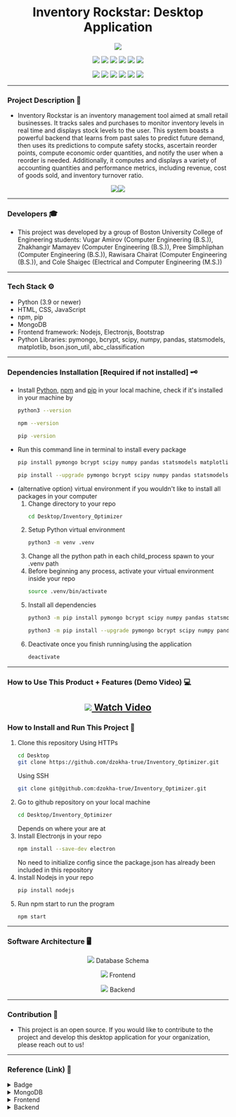 <h1 align="center"> Inventory Rockstar: Desktop Application </h1>
<p align="center">
<img src="src/source/public/images/minilogo.png"></img>
</p>

<p align="center">
<img src="https://img.shields.io/badge/Python-FFD43B?style=for-the-badge&logo=python&logoColor=blue"></img> <img src="https://img.shields.io/badge/HTML5-E34F26?style=for-the-badge&logo=html5&logoColor=white"/></img> <img src="https://img.shields.io/badge/CSS3-1572B6?style=for-the-badge&logo=css3&logoColor=white"></img> <img src="https://img.shields.io/badge/JavaScript-323330?style=for-the-badge&logo=javascript&logoColor=F7DF1E"></img> <img src="https://img.shields.io/badge/MongoDB-4EA94B?style=for-the-badge&logo=mongodb&logoColor=white"></img> <img src="https://img.shields.io/badge/Bootstrap-563D7C?style=for-the-badge&logo=bootstrap&logoColor=white"></img> 
</p><p align="center">
<img src="https://img.shields.io/badge/Electron-2B2E3A?style=for-the-badge&logo=electron&logoColor=9FEAF9"></img>
<img src="https://img.shields.io/badge/Node%20js-339933?style=for-the-badge&logo=nodedotjs&logoColor=white"></img>
<img src="https://img.shields.io/badge/npm-CB3837?style=for-the-badge&logo=npm&logoColor=white"></img> <img src="https://img.shields.io/badge/Numpy-777BB4?style=for-the-badge&logo=numpy&logoColor=white"></img> <img src="https://img.shields.io/badge/Pandas-2C2D72?style=for-the-badge&logo=pandas&logoColor=white"></img> <img src="https://img.shields.io/badge/SciPy-654FF0?style=for-the-badge&logo=SciPy&logoColor=white"></img>
</p>

---
### Project Description 📌
- Inventory Rockstar is an inventory management tool aimed at small retail businesses. It tracks sales and purchases to monitor inventory levels in real time and displays stock levels to the user. This system boasts a powerful backend that learns from past sales to predict future demand, then uses its predictions to compute safety stocks, ascertain reorder points, compute economic order quantities, and notify the user when a reorder is needed. Additionally, it computes and displays a variety of accounting quantities and performance metrics, including revenue, cost of goods sold, and inventory turnover ratio.
<p align="center">
<img src="src/source/public/images/Sales.png"></img><img src="src/source/public/images/Dashboard.png"></img>
</p>

---
### Developers 🎓
- This project was developed by a group of Boston University College of Engineering students: Vugar Amirov (Computer Engineering (B.S.)), Zhakhangir Mamayev (Computer Engineering (B.S.)), Pree Simphliphan (Computer Engineering (B.S.)), Rawisara Chairat (Computer Engineering (B.S.)), and Cole Shaigec (Electrical and Computer Engineering (M.S.))
---
### Tech Stack ⚙️
- Python (3.9 or newer)
- HTML, CSS, JavaScript
- npm, pip
- MongoDB
- Frontend framework: Nodejs, Electronjs, Bootstrap 
- Python Libraries: pymongo, bcrypt, scipy, numpy, pandas, statsmodels, matplotlib, bson.json_util, abc_classification 
---
### Dependencies Installation [Required if not installed] 🗝️
- Install [Python](https://www.python.org/downloads/), [npm](https://docs.npmjs.com/downloading-and-installing-node-js-and-npm) and [pip](https://pip.pypa.io/en/stable/installation/) in your local machine, check if it's installed in your machine by
   ```bash
   python3 --version
   ```
   ```bash
   npm --version
   ```
   ```bash
   pip -version
   ```
- Run this command line in terminal to install every package
   ```bash
   pip install pymongo bcrypt scipy numpy pandas statsmodels matplotlib bson.json_util abc_classification
   ```
   ```bash
   pip install --upgrade pymongo bcrypt scipy numpy pandas statsmodels matplotlib bson.json_util abc_classification
   ```
- (alternative option) virtual environment if you wouldn't like to install all packages in your computer
   1. Change directory to your repo
      ```bash
      cd Desktop/Inventory_Optimizer
      ```
   2. Setup Python virtual environment
      ```bash
      python3 -m venv .venv
      ```
   3. Change all the python path in each child_process spawn to your .venv path
   4. Before beginning any process, activate your virtual environment inside your repo
      ```bash
      source .venv/bin/activate
      ```
   5. Install all dependencies
      ```bash
      python3 -m pip install pymongo bcrypt scipy numpy pandas statsmodels matplotlib bson.json_util abc_classification
      ```
      ```bash
      python3 -m pip install --upgrade pymongo bcrypt scipy numpy pandas statsmodels matplotlib bson.json_util abc_classification
      ```
   6. Deactivate once you finish running/using the application
      ```bash
      deactivate
      ```
---
### How to Use This Product + Features (Demo Video) 💻
[<p align="center"><img src="src/source/public/images/Login.png"></img> Watch Video</p>](https://www.youtube.com/watch?v=NPsZ9VrNPgQ&feature=youtu.be)
---
### How to Install and Run This Project 🔑
1. Clone this repository
   Using HTTPs
   ```bash
   cd Desktop
   git clone https://github.com/dzokha-true/Inventory_Optimizer.git
   ```
   Using SSH
   ```bash
   git clone git@github.com:dzokha-true/Inventory_Optimizer.git
   ```
2. Go to github repository on your local machine
   ```bash
   cd Desktop/Inventory_Optimizer
   ```
   Depends on where your are at
3. Install Electronjs in your repo
   ```bash
   npm install --save-dev electron
   ```
   No need to initialize config since the package.json has already been included in this repository
4. Install Nodejs in your repo
   ```bash
   pip install nodejs
   ```
5. Run npm start to run the program
   ```bash
   npm start
   ```
---
### Software Architecture 🖥️
<p align="center"><img src="src/source/public/images/Database.png"></img> Database Schema </p>
<p align="center"><img src="src/source/public/images/Frontend.jpeg"></img> Frontend </p>
<p align="center"><img src="src/source/public/images/Backend.jpeg"></img> Backend </p>

---
### Contribution 💼
- This project is an open source. If you would like to contribute to the project and develop this desktop application for your organization, please reach out to us!
---
### Reference (Link) 📄
<details>
<summary>Badge</summary>
   
[example badge](https://github.com/alexandresanlim/Badges4-README.md-Profile)
</details>
<details>
<summary>MongoDB</summary>
   
[MongoDB](https://www.mongodb.com/docs/)
</details>
<details>
<summary><text>Frontend</text></summary>
   
[Electronjs](https://www.electronjs.org/docs/latest)
   
[Nodejs](https://nodejs.org/docs/latest/api/child_process.html)

[Bootstrap](https://getbootstrap.com/docs/3.4/getting-started/)

[Navigation Bar](https://codepen.io/areal_alien/pen/BaRpxdX)

[Product Form](https://codepen.io/rickyeckhardt/pen/oNXeoZp)

[Notification](https://www.frontendmentor.io/solutions/notification-page-using-html-css-and-javascript-K9FU7V5Hox)

[Graphics Logo](https://spline.design/)
</details>
<details>
<summary>Backend</summary>

[Numpy](https://numpy.org/doc/)

[Pandas](https://pandas.pydata.org/docs/)

[Scipy](https://docs.scipy.org/doc/scipy/)

[Matplotlib](https://matplotlib.org/stable/index.html)

[bcrypt](https://pypi.org/project/bcrypt/)

[pymongo](https://pymongo.readthedocs.io/en/stable/)

[abc_classification](https://pypi.org/project/abc-classification/)

[statsmodels](https://pypi.org/project/statsmodels/)

[bson.json_util](https://pymongo.readthedocs.io/en/stable/api/bson/json_util.html)
</details>
